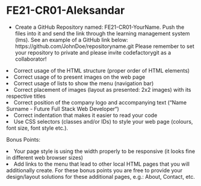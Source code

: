 # FE21-CR01-Aleksandar
<ul>
<li>Create a GitHub Repository named: FE21-CR01-YourName. Push the files into it and send the link through the learning management system (lms). 
See an example of a GitHub link below: https://github.com/JohnDoe/repositoryname.git Please remember to set your repository to private and please invite codefactorygit as a collaborator!
</ul>
<li>Correct usage of the HTML structure (proper order of HTML elements)
<li>Correct usage of  to present images on the web page
<li>Correct usage of lists to show the menu (navigation bar)
<li>Correct placement of images (layout as presented: 2x2 images) with its respective titles
<li>Correct position of the company logo and accompanying text (“Name Surname - Future Full Stack Web Developer“)
<li>Correct indentation that makes it easier to read your code
<li>Use CSS selectors (classes and/or IDs) to style your web page (colours, font size, font style etc.).

Bonus Points:
<li>Your page style is using the width properly to be responsive (it looks fine in different web browser sizes)
<li>Add links to the menu that lead to other local HTML pages that you will additionally create. For these bonus points you are free to provide your design/layout solutions for these additional pages, e.g.: About, Contact, etc.
